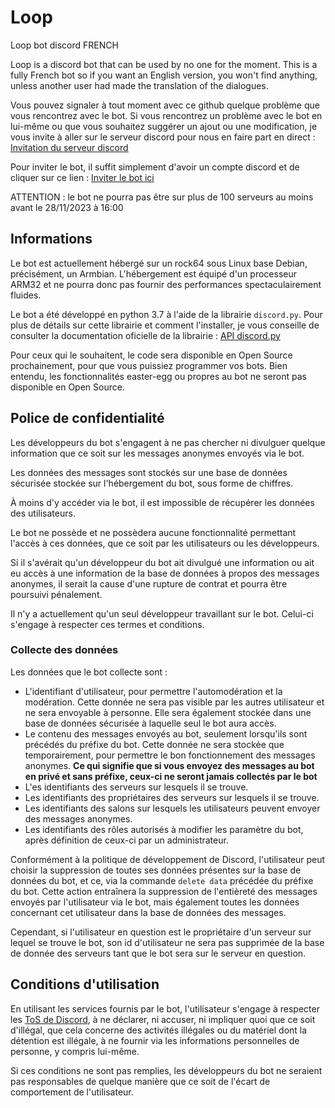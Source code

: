 # Loop
Loop bot discord FRENCH

Loop is a discord bot that can be used by no one for the moment.
This is a fully French bot so if you want an English version, you won't find anything, unless another user had made the translation of the dialogues.

Vous pouvez signaler à tout moment avec ce github quelque problème que vous rencontrez avec le bot.
Si vous rencontrez un problème avec le bot en lui-même ou que vous souhaitez suggérer un ajout ou une modification, je vous invite à aller sur le serveur discord pour nous en faire part en direct : [Invitation du serveur discord](https://discord.gg/MTyVQPy4PE)

Pour inviter le bot, il suffit simplement d'avoir un compte discord et de cliquer sur ce lien : [Inviter le bot ici](https://discord.com/api/oauth2/authorize?client_id=926885827714375701&permissions=8&scope=bot)

ATTENTION : le bot ne pourra pas être sur plus de 100 serveurs au moins avant le 28/11/2023 à 16:00

## Informations

Le bot est actuellement hébergé sur un rock64 sous Linux base Debian, précisément, un Armbian.
L'hébergement est équipé d'un processeur ARM32 et ne pourra donc pas fournir des performances spectaculairement fluides.

Le bot a été développé en python 3.7 à l'aide de la librairie `discord.py`.
Pour plus de détails sur cette librairie et comment l'installer, je vous conseille de consulter la documentation oficielle de la librairie : [API discord.py](https://discordpy.readthedocs.io/en/stable/intro.html)

Pour ceux qui le souhaitent, le code sera disponible en Open Source prochainement, pour que vous puissiez programmer vos bots.
Bien entendu, les fonctionnalités easter-egg ou propres au bot ne seront pas disponible en Open Source.

## Police de confidentialité

Les développeurs du bot s'engagent à ne pas chercher ni divulguer quelque information que ce soit sur les messages anonymes envoyés via le bot.

Les données des messages sont stockés sur une base de données sécurisée stockée sur l'hébergement du bot, sous forme de chiffres.

À moins d'y accéder via le bot, il est impossible de récupérer les données des utilisateurs.

Le bot ne possède et ne possèdera aucune fonctionnalité permettant l'accès à ces données, que ce soit par les utilisateurs ou les développeurs.

Si il s'avérait qu'un développeur du bot ait divulgué une information ou ait eu accès à une information de la base de données à propos des messages anonymes, il serait la cause d'une rupture de contrat et pourra être poursuivi pénalement.

Il n'y a actuellement qu'un seul développeur travaillant sur le bot. Celui-ci s'engage à respecter ces termes et conditions.

### Collecte des données

Les données que le bot collecte sont :

* L'identifiant d'utilisateur, pour permettre l'automodération et la modération. Cette donnée ne sera pas visible par les autres utilisateur et ne sera envoyable à personne. Elle sera également stockée dans une base de données sécurisée à laquelle seul le bot aura accès.
* Le contenu des messages envoyés au bot, seulement lorsqu'ils sont précédés du préfixe du bot. Cette donnée ne sera stockée que temporairement, pour permettre le bon fonctionnement des messages anonymes. __Ce qui signifie que si vous envoyez des messages au bot en privé et sans préfixe, ceux-ci ne seront jamais collectés par le bot__
* L'es identifiants des serveurs sur lesquels il se trouve.
* Les identifiants des propriétaires des serveurs sur lesquels il se trouve.
* Les identifiants des salons sur lesquels les utilisateurs peuvent envoyer des messages anonymes.
* Les identifiants des rôles autorisés à modifier les paramètre du bot, après définition de ceux-ci par un administrateur.

Conformément à la politique de développement de Discord, l'utilisateur peut choisir la suppression de toutes ses données présentes sur la base de données du bot, et ce, via la commande `delete data` précédée du préfixe du bot. Cette action entraînera la suppression de l'entièreté des messages envoyés par l'utilisateur via le bot, mais également toutes les données concernant cet utilisateur dans la base de données des messages.

Cependant, si l'utilisateur en question est le propriétaire d'un serveur sur lequel se trouve le bot, son id d'utilisateur ne sera pas supprimée de la base de donnée des serveurs tant que le bot sera sur le serveur en question.

## Conditions d'utilisation

En utilisant les services fournis par le bot, l'utilisateur s'engage à respecter les [ToS de Discord](https://discord.com/terms), à ne déclarer, ni accuser, ni impliquer quoi que ce soit d'illégal, que cela concerne des activités illégales ou du matériel dont la détention est illégale, à ne fournir via les informations personnelles de personne, y compris lui-même.

Si ces conditions ne sont pas remplies, les développeurs du bot ne seraient pas responsables de quelque manière que ce soit de l'écart de comportement de l'utilisateur.
